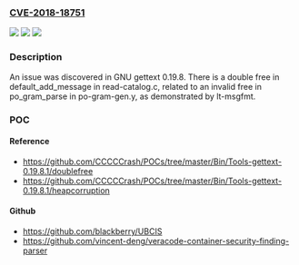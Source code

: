 ### [CVE-2018-18751](https://cve.mitre.org/cgi-bin/cvename.cgi?name=CVE-2018-18751)
![](https://img.shields.io/static/v1?label=Product&message=n%2Fa&color=blue)
![](https://img.shields.io/static/v1?label=Version&message=n%2Fa&color=blue)
![](https://img.shields.io/static/v1?label=Vulnerability&message=n%2Fa&color=brighgreen)

### Description

An issue was discovered in GNU gettext 0.19.8. There is a double free in default_add_message in read-catalog.c, related to an invalid free in po_gram_parse in po-gram-gen.y, as demonstrated by lt-msgfmt.

### POC

#### Reference
- https://github.com/CCCCCrash/POCs/tree/master/Bin/Tools-gettext-0.19.8.1/doublefree
- https://github.com/CCCCCrash/POCs/tree/master/Bin/Tools-gettext-0.19.8.1/heapcorruption

#### Github
- https://github.com/blackberry/UBCIS
- https://github.com/vincent-deng/veracode-container-security-finding-parser

